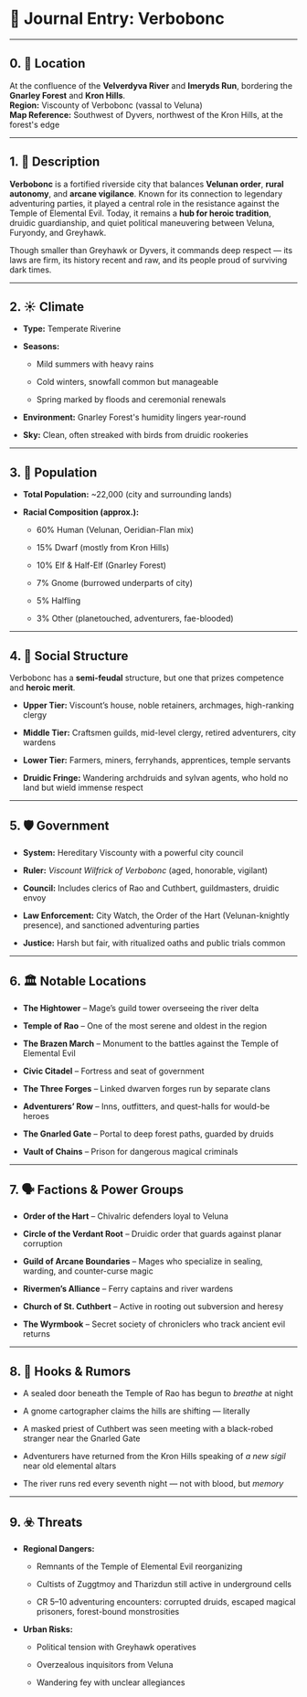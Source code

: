 # 📘 Journal Entry: Verbobonc

---

## 0. 📍 Location

At the confluence of the **Velverdyva River** and **Imeryds Run**, bordering the **Gnarley Forest** and **Kron Hills**.  
**Region:** Viscounty of Verbobonc (vassal to Veluna)  
**Map Reference:** Southwest of Dyvers, northwest of the Kron Hills, at the forest's edge

---

## 1. 🧭 Description

**Verbobonc** is a fortified riverside city that balances **Velunan order**, **rural autonomy**, and **arcane vigilance**. Known for its connection to legendary adventuring parties, it played a central role in the resistance against the Temple of Elemental Evil. Today, it remains a **hub for heroic tradition**, druidic guardianship, and quiet political maneuvering between Veluna, Furyondy, and Greyhawk.

Though smaller than Greyhawk or Dyvers, it commands deep respect — its laws are firm, its history recent and raw, and its people proud of surviving dark times.

---

## 2. ☀️ Climate

- **Type:** Temperate Riverine
    
- **Seasons:**
    
    - Mild summers with heavy rains
        
    - Cold winters, snowfall common but manageable
        
    - Spring marked by floods and ceremonial renewals
        
- **Environment:** Gnarley Forest's humidity lingers year-round
    
- **Sky:** Clean, often streaked with birds from druidic rookeries
    

---

## 3. 👥 Population

- **Total Population:** ~22,000 (city and surrounding lands)
    
- **Racial Composition (approx.):**
    
    - 60% Human (Velunan, Oeridian-Flan mix)
        
    - 15% Dwarf (mostly from Kron Hills)
        
    - 10% Elf & Half-Elf (Gnarley Forest)
        
    - 7% Gnome (burrowed underparts of city)
        
    - 5% Halfling
        
    - 3% Other (planetouched, adventurers, fae-blooded)
        

---

## 4. 🧱 Social Structure

Verbobonc has a **semi-feudal** structure, but one that prizes competence and **heroic merit**.

- **Upper Tier:** Viscount’s house, noble retainers, archmages, high-ranking clergy
    
- **Middle Tier:** Craftsmen guilds, mid-level clergy, retired adventurers, city wardens
    
- **Lower Tier:** Farmers, miners, ferryhands, apprentices, temple servants
    
- **Druidic Fringe:** Wandering archdruids and sylvan agents, who hold no land but wield immense respect
    

---

## 5. 🛡️ Government

- **System:** Hereditary Viscounty with a powerful city council
    
- **Ruler:** _Viscount Wilfrick of Verbobonc_ (aged, honorable, vigilant)
    
- **Council:** Includes clerics of Rao and Cuthbert, guildmasters, druidic envoy
    
- **Law Enforcement:** City Watch, the Order of the Hart (Velunan-knightly presence), and sanctioned adventuring parties
    
- **Justice:** Harsh but fair, with ritualized oaths and public trials common
    

---

## 6. 🏛️ Notable Locations

- **The Hightower** – Mage’s guild tower overseeing the river delta
    
- **Temple of Rao** – One of the most serene and oldest in the region
    
- **The Brazen March** – Monument to the battles against the Temple of Elemental Evil
    
- **Civic Citadel** – Fortress and seat of government
    
- **The Three Forges** – Linked dwarven forges run by separate clans
    
- **Adventurers’ Row** – Inns, outfitters, and quest-halls for would-be heroes
    
- **The Gnarled Gate** – Portal to deep forest paths, guarded by druids
    
- **Vault of Chains** – Prison for dangerous magical criminals
    

---

## 7. 🗣️ Factions & Power Groups

- **Order of the Hart** – Chivalric defenders loyal to Veluna
    
- **Circle of the Verdant Root** – Druidic order that guards against planar corruption
    
- **Guild of Arcane Boundaries** – Mages who specialize in sealing, warding, and counter-curse magic
    
- **Rivermen’s Alliance** – Ferry captains and river wardens
    
- **Church of St. Cuthbert** – Active in rooting out subversion and heresy
    
- **The Wyrmbook** – Secret society of chroniclers who track ancient evil returns
    

---

## 8. 🧾 Hooks & Rumors

- A sealed door beneath the Temple of Rao has begun to _breathe_ at night
    
- A gnome cartographer claims the hills are shifting — literally
    
- A masked priest of Cuthbert was seen meeting with a black-robed stranger near the Gnarled Gate
    
- Adventurers have returned from the Kron Hills speaking of _a new sigil_ near old elemental altars
    
- The river runs red every seventh night — not with blood, but _memory_
    

---

## 9. ☣️ Threats

- **Regional Dangers:**
    
    - Remnants of the Temple of Elemental Evil reorganizing
        
    - Cultists of Zuggtmoy and Tharizdun still active in underground cells
        
    - CR 5–10 adventuring encounters: corrupted druids, escaped magical prisoners, forest-bound monstrosities
        
- **Urban Risks:**
    
    - Political tension with Greyhawk operatives
        
    - Overzealous inquisitors from Veluna
        
    - Wandering fey with unclear allegiances